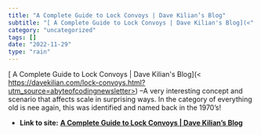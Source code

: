 ```yaml
---
title: "A Complete Guide to Lock Convoys | Dave Kilian’s Blog"
subtitle: "[ A Complete Guide to Lock Convoys | Dave Kilian's Blog](<"
category: "uncategorized"
tags: []
date: "2022-11-29"
type: "rain"
---
```

[ A Complete Guide to Lock Convoys | Dave Kilian's Blog](<
https://davekilian.com/lock-convoys.html?utm_source=abyteofcodingnewsletter>)
–A very interesting concept and scenario that affects scale in surprising
ways. In the category of everything old is nee again, this was identified and
named back in the 1970’s!


* **Link to site:** **[A Complete Guide to Lock Convoys | Dave Kilian’s Blog](None)**